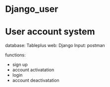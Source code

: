 # Django_user

# User account system
database: Tableplus
web: Django
Input: postman

functions:
- sign up
- account activatation
- login 
- account deactivatation
